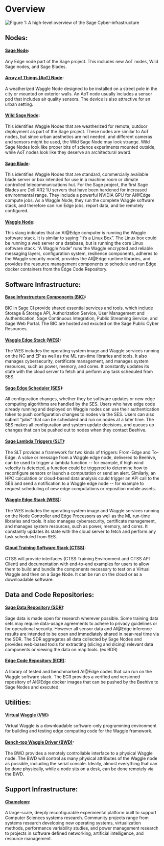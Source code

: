[Sage_CI_HL]: https://raw.githubusercontent.com/sagecontinuum/sage/master/resources/images/SAGE_CI.jpg "Sage CI Arch" 
# Overview
![Figure 1: A high-level overview of the Sage Cyber-infrastructure][Sage_CI_HL]

## Nodes:

#### [Sage Node](https://github.com/sagecontinuum/nodes):  
Any Edge node part of the Sage project.  This includes new AoT nodes, Wild Sage nodes, and Sage Blades.
 
#### [Array of Things (AoT) Node](https://arrayofthings.github.io/):  
A weatherized Waggle Node designed to be installed on a street pole in the city or mounted on exterior walls.  An AoT node usually includes a sensor pod that includes air quality sensors.  The device is also attractive for an urban setting. 
 
#### [Wild Sage Node](https://github.com/sagecontinuum/nodes):  
This identifies Waggle Nodes that are weatherized for remote, outdoor deployment as part of the Sage project.  These nodes are similar to AoT nodes, but since urban aesthetics are not needed, and different cameras and sensors might be used, the Wild Sage Node may look strange.  Wild Sage Nodes look like proper bits of science experiments mounted outside, while AoT nodes look like they deserve an architectural award. 
 
#### [Sage Blade](https://github.com/sagecontinuum/nodes): 
This identifies Waggle Nodes that are standard, commercially available blade server or box intended for use in a machine room or climate controlled telecommunications hut.  For the Sage project, the first Sage Blades are Dell XR2 1U servers that have been hardened for increased environmental range. They include a powerful NVIDIA GPU for AI@Edge compute jobs.  As a Waggle Node, they run the complete Waggle software stack, and therefore can run Edge jobs, report data, and be remotely configured.

#### [Waggle Node](https://github.com/waggle-sensor/waggle):  
This slang indicates that an AI@Edge computer is running the Waggle software stack.  It is similar to saying “It’s a Linux Box”.  The Linux box could be running a web server or a database, but is running the core Linux software stack.  “A Waggle Node” runs the Waggle encrypted and reliable messaging layers, configuration system, resilience components, adheres to the Waggle security model, provides the AI@Edge runtime libraries, and provides the resource management components to schedule and run Edge docker containers from the Edge Code Repository. 

## Software Infrastructure:

#### [Base Infrastructure Components (BIC)](https://github.com/sagecontinuum/bic):
BIC in Sage CI provide shared essential services and tools, which include Storage & Storage API, Authorization Service, User Management and Authentication, Sage Continuous Integration, Public Streaming Service, and Sage Web Portal. The BIC are hosted and excuted on the Sage Public Cyber Resources.

#### [Waggle Edge Stack (WES)](https://github.com/sagecontinuum/wes):

The WES includes the operating system image and Waggle services running on the NC and EP as well as the ML run-time libraries and tools. It also manages cybersecurity, certificate management, and manages system resources, such as power, memory, and cores. It constantly updates its state with the cloud server to fetch and perform any task scheduled from SES.

#### [Sage Edge Scheduler (SES)](https://github.com/sagecontinuum/ses):
All configuration changes, whether they be software updates or new edge computing algorithms are handled by the SES. Users who have edge code already running and deployed on Waggle nodes can use their authentication token to push configuration changes to nodes via the SES. Users can also submit “jobs” that can be scheduled and run on nodes at a later time. The SES makes all configuration and system update decisions, and queues up changes that can be pushed out to nodes when they contact Beehive.

#### [Sage Lambda Triggers (SLT)](https://github.com/sagecontinuum/slt):
The SLT provides a framework for two kinds of triggers: From-Edge and To-Edge. A value or message from a Waggle edge node, delivered to Beehive, can be used to trigger a lambda function -- for example, if high wind velocity is detected, a function could be triggered to determine how to reconfigure sensors or launch a computation or send an alert. Similarly, an HPC calculation or cloud-based data analysis could trigger an API call to the SES and send a notification to a Waggle edge node -- for example to request scheduling of new edge computations or reposition mobile assets.

#### [Waggle Edge Stack (WES)](https://github.com/sagecontinuum/wes):

The WES includes the operating system image and Waggle services running on the Node Controller and Edge Processors as well as the ML run-time libraries and tools. It also manages cybersecurity, certificate management, and manages system resources, such as power, memory, and cores. It constantly updates its state with the cloud server to fetch and perform any task scheduled from SES.

#### [Cloud Training Software Stack (CTSS)](https://github.com/sagecontinuum/ctss): 
CTSS will provide interfaces (CTSS Training Environment and CTSS API Client) and documentation with end-to-end examples for users to allow them to build and bundle the components necessary to test on a Virtual Waggle and then on a Sage Node. It can be run on the cloud or as a downloadable software.

## Data and Code Repositories: 

#### [Sage Data Repository (SDR)](https://github.com/sagecontinuum/sdr): 
Sage data is made open for research wherever possible.  Some training data sets may require data-usage agreements to adhere to privacy guidelines or for operational security.  However all sensor data and AI@Edge inference results are intended to be open and immediately shared in near-real time via the SDR. The SDR aggregates all data collected by Sage Nodes and provides web-based tools for extracting (slicing and dicing) relevant data components or viewing the data on map tools.  (ex BDR)
 
#### [Edge Code Repository (ECR)](https://github.com/sagecontinuum/ecr): 
A library of tested and benchmarked AI@Edge codes that can run on the Waggle software stack.  The ECR provides a verified and versioned repository of AI@Edge docker images that can be pushed by the Beehive to Sage Nodes and executed.

## Utilities:

#### [Virtual Waggle (VW)](https://github.com/sagecontinuum/vw): 
Virtual Waggle is a downloadable software-only programming environment for building and testing edge computing code for the Waggle framework. 

####  [Bench-top Waggle Driver (BWD)](https://github.com/sagecontinuum/bwd):
The BWD provides a remotely controllable interface to a physical Waggle node. The BWD will control as many physical attributes of the Waggle node as possible, including the serial console.  Ideally, almost everything that can be done physically, while a node sits on a desk, can be done remotely via the BWD. 

## Support Infrastructure:

#### [Chameleon](https://www.chameleoncloud.org/): 
A large-scale, deeply reconfigurable experimental platform built to support Computer Sciences systems research. Community projects range from systems research developing new operating systems, virtualization methods, performance variability studies, and power management research to projects in software defined networking, artificial intelligence, and resource management.

